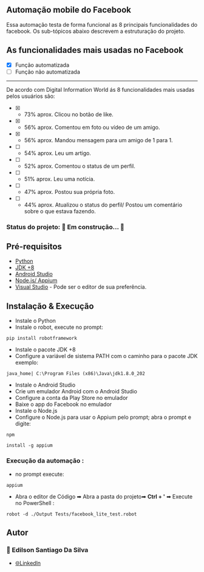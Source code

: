 ## Automação mobile do Facebook
Essa automação testa de forma funcional as 8 principais funcionalidades do facebook. Os sub-tópicos abaixo descrevem a estruturação do projeto.

## As  funcionalidades mais usadas no Facebook

 - [x] Função automatizada 
 - [ ] Função não automatizada
 ---
De acordo com Digital Information World ás 8 funcionalidades mais usadas pelos usuários são:
- [x] - 73% aprox. Clicou no botão de like.
- [x] - 56% aprox. Comentou em foto ou vídeo de um amigo.
- [x] - 56% aprox. Mandou mensagem para um amigo de 1 para 1.
- [ ] - 54% aprox. Leu um artigo.
- [ ] - 52% aprox. Comentou o status de um perfil.
- [ ] - 51% aprox. Leu uma notícia.
- [ ] - 47% aprox. Postou sua própria foto.
- [ ] - 44% aprox. Atualizou o status do perfil/ Postou um comentário sobre o que estava fazendo.

### Status do projeto:  🚧 Em construção... 🚧


## Pré-requisitos 

 -  [Python](https://www.python.org/)
 -  [JDK +8](https://www.oracle.com/java/technologies/javase-downloads.html)
 -  [Android Studio](https://developer.android.com/studio)
  - [Node.js/ Appium](https://nodejs.org/en/)
  - [Visual Studio](https://code.visualstudio.com/) - Pode ser o editor de sua preferência.

## Instalação & Execução
- Instale o Python
- Instale o robot, execute no prompt:
``` 
pip install robotframework
```
- Instale o pacote JDK +8 
- Configure a variável de sistema PATH com o caminho para o pacote JDK exemplo: 
```
java_home| C:\Program Files (x86)\Java\jdk1.8.0_202
```
- Instale o Android Studio
- Crie um emulador Android com o Android Studio
- Configure a conta da Play Store no emulador
- Baixe o app do Facebook no emulador
- Instale o Node.js 
- Configure o Node.js para usar o Appium pelo prompt; abra o prompt e digite:
``` 
npm  
```
``` 
install -g appium 
```
### Execução da automação :
- no prompt execute:
``` 
appium 
```
- Abra o editor de Código ➡ Abra a pasta do projeto➡ **Ctrl + '** ➡ Execute no PowerShell :
``` 
robot -d ./Output Tests/facebook_lite_test.robot
```
## Autor

### 🧐 Edilson Santiago Da Silva
- [🌐Linkedln](https://www.linkedin.com/in/edilson-santiago-da-silva-634588219/)
